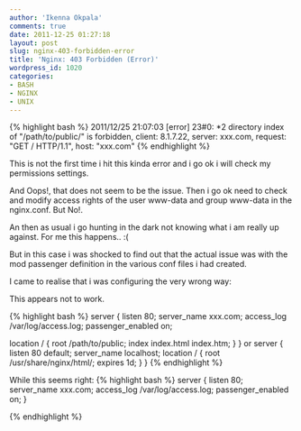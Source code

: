 ```yaml
---
author: 'Ikenna Okpala'
comments: true
date: 2011-12-25 01:27:18
layout: post
slug: nginx-403-forbidden-error
title: 'Nginx: 403 Forbidden (Error)'
wordpress_id: 1020
categories:
- BASH
- NGINX
- UNIX
---
```


{% highlight bash %}
2011/12/25 21:07:03 [error] 23#0: *2 directory index of "/path/to/public/" is forbidden, client: 8.1.7.22, server: xxx.com, request: "GET / HTTP/1.1", host: "xxx.com"
{% endhighlight %}

This is not the first time i hit this kinda error and i go ok i will check my permissions settings.

<!--more-->
And Oops!, that does not seem to be the issue. Then i go ok need to check and modify access rights of the user www-data and group www-data in the nginx.conf. But No!.

An then as usual i go hunting in the dark not knowing what i am really up against. For me this happens.. :(

But in this case i was shocked to  find out that the actual issue was with the mod passenger definition in the various conf files i had created.

I came to realise that i was configuring the very wrong way:

This appears not to work.

{% highlight bash %}
server {
  listen 80;
  server_name xxx.com;
  access_log  /var/log/access.log;
  passenger_enabled on;

  location / {
    root /path/to/public;
    index index.html index.htm;
  }
}
 or
server {
    listen 80 default;
    server_name localhost;
    location / {
        root /usr/share/nginx/html/;
        expires 1d;
    }
}
{% endhighlight %}

While this seems right:
{% highlight bash %}
server {
  listen 80;
  server_name xxx.com;
  access_log  /var/log/access.log;
  passenger_enabled on;
}

{% endhighlight %}
